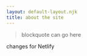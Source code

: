 ```yaml
---
layout: default-layout.njk
title: about the site
--- 
```


>blockquote can go here

changes for Netlify